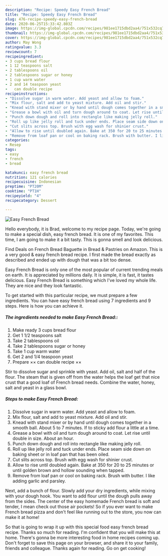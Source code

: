```yaml
---
description: "Recipe: Speedy Easy French Bread"
title: "Recipe: Speedy Easy French Bread"
slug: 476-recipe-speedy-easy-french-bread
date: 2020-06-25T15:33:42.803Z
image: https://img-global.cpcdn.com/recipes/981ee1715dbd2aa4/751x532cq70/easy-french-bread-recipe-main-photo.jpg
thumbnail: https://img-global.cpcdn.com/recipes/981ee1715dbd2aa4/751x532cq70/easy-french-bread-recipe-main-photo.jpg
cover: https://img-global.cpcdn.com/recipes/981ee1715dbd2aa4/751x532cq70/easy-french-bread-recipe-main-photo.jpg
author: May Wong
ratingvalue: 3.3
reviewcount: 7
recipeingredient:
- 3 cups bread flour
- 1 12 teaspoons salt
- 2 tablespoons oil
- 2 tablespoons sugar or honey
- 1 cup warm water
- 2 and 14 teaspoon yeast
-   can double recipe 
recipeinstructions:
- "Dissolve sugar in warm water. Add yeast and allow to foam."
- "Mix flour, salt and add to yeast mixture. Add oil and stir."
- "Knead with stand mixer or by hand until dough comes together in a smooth ball. About 5 to 7 minutes. If to sticky add flour a little at a time."
- "Grease a bowl with oil and turn dough around to coat. Let rise until double in size. About an hour."
- "Punch down dough and roll into rectangle like making jelly roll."
- "Roll up like jelly roll and tuck under ends. Place seam side down on baking sheet or in loaf pan that has been oiled."
- "Cut slits across top. Brush with egg wash for shinier crust."
- "Allow to rise until doubled again. Bake at 350 for 20 to 25 minutes or until golden brown and hollow sounding when tapped."
- "Remove from loaf pan or cool on baking rack. Brush with butter. I like adding garlic and parsley."
categories:
- Resep
tags:
- easy
- french
- bread

katakunci: easy french bread
nutrition: 121 calories
recipecuisine: Indonesian
preptime: "PT20M"
cooktime: "PT1H"
recipeyield: "4"
recipecategory: Dessert

---
```



![Easy French Bread](https://img-global.cpcdn.com/recipes/981ee1715dbd2aa4/751x532cq70/easy-french-bread-recipe-main-photo.jpg)

Hello everybody, it is Brad, welcome to my recipe page. Today, we're going to make a special dish, easy french bread. It is one of my favorites. This time, I am going to make it a bit tasty. This is gonna smell and look delicious.

Find Deals on French Bread Baguette in Bread &amp; Pastries on Amazon. This is a very good &amp; easy french bread recipe. I first made the bread exactly as described and ended up with dough that was a bit too dense.

Easy French Bread is only one of the most popular of current trending meals on earth. It is appreciated by millions daily. It is simple, it is fast, it tastes delicious. Easy French Bread is something which I've loved my whole life. They are nice and they look fantastic.


To get started with this particular recipe, we must prepare a few ingredients. You can have easy french bread using 7 ingredients and 9 steps. Here is how you can achieve it.

##### The ingredients needed to make Easy French Bread::

1. Make ready 3 cups bread flour
1. Get 1 1/2 teaspoons salt
1. Take 2 tablespoons oil
1. Take 2 tablespoons sugar or honey
1. Take 1 cup warm water
1. Get 2 and 1/4 teaspoon yeast
1. Prepare  ×× can double recipe ××


Stir to dissolve sugar and sprinkle with yeast. Add oil, salt and half of the flour. The steam that is given off from the water helps the loaf get that nice crust that a good loaf of French bread needs. Combine the water, honey, salt and yeast in a glass bowl. 

##### Steps to make Easy French Bread:

1. Dissolve sugar in warm water. Add yeast and allow to foam.
1. Mix flour, salt and add to yeast mixture. Add oil and stir.
1. Knead with stand mixer or by hand until dough comes together in a smooth ball. About 5 to 7 minutes. If to sticky add flour a little at a time.
1. Grease a bowl with oil and turn dough around to coat. Let rise until double in size. About an hour.
1. Punch down dough and roll into rectangle like making jelly roll.
1. Roll up like jelly roll and tuck under ends. Place seam side down on baking sheet or in loaf pan that has been oiled.
1. Cut slits across top. Brush with egg wash for shinier crust.
1. Allow to rise until doubled again. Bake at 350 for 20 to 25 minutes or until golden brown and hollow sounding when tapped.
1. Remove from loaf pan or cool on baking rack. Brush with butter. I like adding garlic and parsley.


Next, add a bunch of flour. Slowly add your dry ingredients, while mixing with your dough hook. You want to add flour until the dough pulls away from the sides. The center of the easy homemade French bread is soft and tender, I mean check out those air pockets! So if you ever want to make French bread pizza and don&#39;t feel like running out to the store, you now can make it at home! 

So that is going to wrap it up with this special food easy french bread recipe. Thanks so much for reading. I'm confident that you will make this at home. There's gonna be more interesting food in home recipes coming up. Don't forget to save this page on your browser, and share it to your family, friends and colleague. Thanks again for reading. Go on get cooking!
